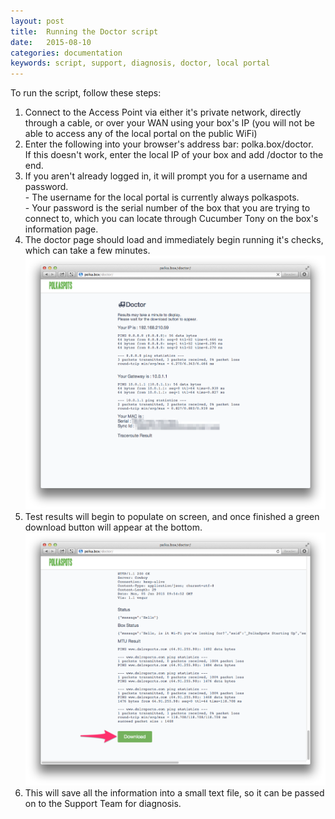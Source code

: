 ```yaml
---
layout: post
title:  Running the Doctor script
date:   2015-08-10
categories: documentation
keywords: script, support, diagnosis, doctor, local portal
---
```


To run the script, follow these steps:

<ol>
<li>Connect to the Access Point via either it's private network, directly through a cable, or over your WAN using your box's IP (you will not be able to access any of the local portal on the public WiFi)</li>

<li>Enter the following into your browser's address bar: polka.box/doctor. <br> If this doesn't work, enter the local IP of your box and add /doctor to the end.</li>

<li>If you aren't already logged in, it will prompt you for a username and password.<br>
- The username for the local portal is currently always polkaspots.<br>
- Your password is the serial number of the box that you are trying to connect to, which you can locate through Cucumber Tony on the box's information page.</li>

<li>The doctor page should load and immediately begin running it's checks, which can take a few minutes.</li>

<div class="text-center">
<img src="/images/community/tutorials/local-portal/doctor-script.png">
</div>

<li>Test results will begin to populate on screen, and once finished a green download button will appear at the bottom.</li>

<div class="text-center">
<img src="/images/community/tutorials/local-portal/doctor-download.png">
</div>

<li>This will save all the information into a small text file, so it can be passed on to the Support Team for diagnosis.</li>
